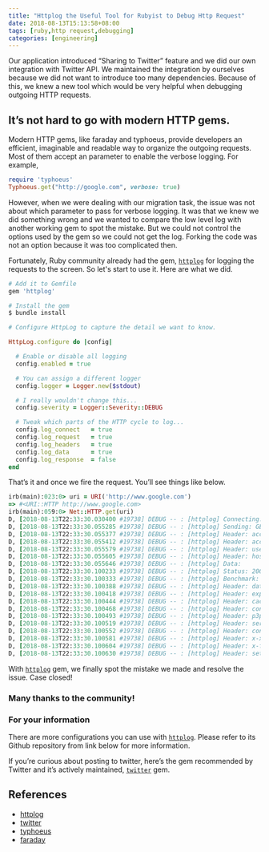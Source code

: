 ```yaml
---
title: "Httplog the Useful Tool for Rubyist to Debug Http Request"
date: 2018-08-13T15:13:58+08:00
tags: [ruby,http request,debugging]
categories: [engineering]
---
```


Our application introduced “Sharing to Twitter” feature and we did our own integration with Twitter API. We maintained the integration by ourselves because we did not want to introduce too many dependencies. Because of this, we knew a new tool which would be very helpful when debugging outgoing HTTP requests.

## It’s not hard to go with modern HTTP gems.

Modern HTTP gems, like faraday and typhoeus, provide developers an efficient, imaginable and readable way to organize the outgoing requests. Most of them accept an parameter to enable the verbose logging. For example,

```ruby
require 'typhoeus'
Typhoeus.get("http://google.com", verbose: true)
```

However, when we were dealing with our migration task, the issue was not about which parameter to pass for verbose logging. It was that we knew we did something wrong and we wanted to compare the low level log with another working gem to spot the mistake. But we could not control the options used by the gem so we could not get the log. Forking the code was not an option because it was too complicated then.

Fortunately, Ruby community already had the gem, [`httplog`](https://github.com/trusche/httplog) for logging the requests to the screen. So let's start to use it. Here are what we did.

```ruby
# Add it to Gemfile
gem 'httplog'
```

```sh
# Install the gem
$ bundle install
```

```ruby
# Configure HttpLog to capture the detail we want to know.

HttpLog.configure do |config|

  # Enable or disable all logging
  config.enabled = true

  # You can assign a different logger
  config.logger = Logger.new($stdout)

  # I really wouldn't change this...
  config.severity = Logger::Severity::DEBUG

  # Tweak which parts of the HTTP cycle to log...
  config.log_connect   = true
  config.log_request   = true
  config.log_headers   = true
  config.log_data      = true
  config.log_response  = false
end
```

That’s it and once we fire the request. You’ll see things like below.

```ruby
irb(main):023:0> uri = URI('http://www.google.com')
=> #<URI::HTTP http://www.google.com>
irb(main):059:0> Net::HTTP.get(uri)
D, [2018-08-13T22:33:30.030400 #19738] DEBUG -- : [httplog] Connecting: www.google.com:80
D, [2018-08-13T22:33:30.055285 #19738] DEBUG -- : [httplog] Sending: GET http://www.google.com:80/
D, [2018-08-13T22:33:30.055377 #19738] DEBUG -- : [httplog] Header: accept-encoding: gzip;q=1.0,deflate;q=0.6,identity;q=0.3
D, [2018-08-13T22:33:30.055412 #19738] DEBUG -- : [httplog] Header: accept: */*
D, [2018-08-13T22:33:30.055579 #19738] DEBUG -- : [httplog] Header: user-agent: Ruby
D, [2018-08-13T22:33:30.055605 #19738] DEBUG -- : [httplog] Header: host: www.google.com
D, [2018-08-13T22:33:30.055646 #19738] DEBUG -- : [httplog] Data:
D, [2018-08-13T22:33:30.100233 #19738] DEBUG -- : [httplog] Status: 200
D, [2018-08-13T22:33:30.100333 #19738] DEBUG -- : [httplog] Benchmark: 0.044534 seconds
D, [2018-08-13T22:33:30.100388 #19738] DEBUG -- : [httplog] Header: date: Mon, 13 Aug 2018 14:33:30 GMT
D, [2018-08-13T22:33:30.100418 #19738] DEBUG -- : [httplog] Header: expires: -1
D, [2018-08-13T22:33:30.100444 #19738] DEBUG -- : [httplog] Header: cache-control: private, max-age=0
D, [2018-08-13T22:33:30.100468 #19738] DEBUG -- : [httplog] Header: content-type: text/html; charset=ISO-8859-1
D, [2018-08-13T22:33:30.100493 #19738] DEBUG -- : [httplog] Header: p3p: CP="This is not a P3P policy! See g.co/p3phelp for more info."
D, [2018-08-13T22:33:30.100519 #19738] DEBUG -- : [httplog] Header: server: gws
D, [2018-08-13T22:33:30.100552 #19738] DEBUG -- : [httplog] Header: content-length: 4737
D, [2018-08-13T22:33:30.100581 #19738] DEBUG -- : [httplog] Header: x-xss-protection: 1; mode=block
D, [2018-08-13T22:33:30.100604 #19738] DEBUG -- : [httplog] Header: x-frame-options: SAMEORIGIN
D, [2018-08-13T22:33:30.100630 #19738] DEBUG -- : [httplog] Header: set-cookie: 1P_JAR=2018-08-13-14; expires=Wed, 12-Sep-2018 14:33:30 GMT; path=/; domain=.google.com, NID=136=NTCQz6wtmZFAJy87eM1aMSbPvW9UVRvSnQVkk5OtJyzIcAtKOmdj2ZFClqZyeURx0VbRdmSIuReGqUE8yCAuExogWjl54i5KfhX0M4LVOb6gDo6f7YJZ4iVXIo2AU9we; expires=Tue, 12-Feb-2019 14:33:30 GMT; path=/; domain=.google.com; HttpOnly
```

With [`httplog`](https://github.com/trusche/httplog) gem, we finally spot the mistake we made and resolve the issue. Case closed!

### Many thanks to the community!

### For your information
There are more configurations you can use with [`httplog`](https://github.com/trusche/httplog). Please refer to its Github repository from link below for more information.

If you’re curious about posting to twitter, here’s the gem recommended by Twitter and it’s actively maintained, [`twitter`](https://github.com/sferik/twitter) gem.

## References

* [httplog](https://github.com/trusche/httplog)
* [twitter](https://github.com/sferik/twitter)
* [typhoeus](https://github.com/typhoeus/typhoeus)
* [faraday](https://github.com/lostisland/faraday)